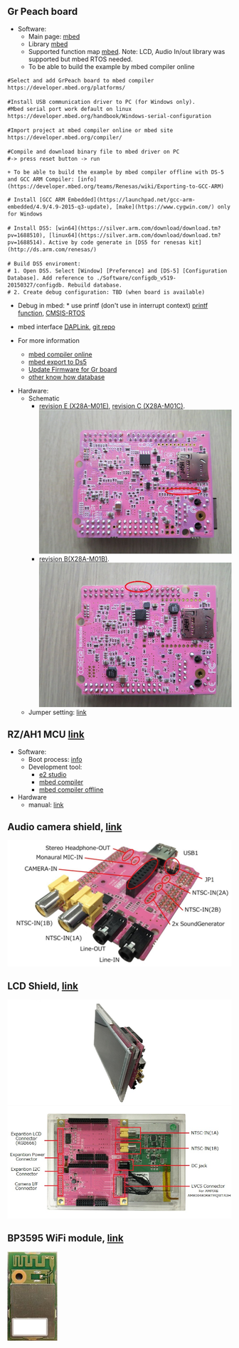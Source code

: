 ## Gr Peach board
- Software:
    + Main page: [mbed](https://developer.mbed.org/platforms/Renesas-GR-PEACH/)
    + Library [mbed](https://developer.mbed.org/handbook/Homepage#using-mbed-libraries)
    + Supported function map [mbed](https://developer.mbed.org/teams/Renesas/wiki/GR-PEACH_supported_function_map). Note: LCD, Audio In/out library was supported but mbed RTOS needed.
    + To be able to build the example by mbed compiler online
```
#Select and add GrPeach board to mbed compiler 
https://developer.mbed.org/platforms/

#Install USB communication driver to PC (for Windows only). 
#Mbed serial port work default on linux
https://developer.mbed.org/handbook/Windows-serial-configuration

#Import project at mbed compiler online or mbed site
https://developer.mbed.org/compiler/

#Compile and download binary file to mbed driver on PC
#-> press reset button -> run
```

    + To be able to build the example by mbed compiler offline with DS-5 and GCC ARM Compiler: [info](https://developer.mbed.org/teams/Renesas/wiki/Exporting-to-GCC-ARM)
```
# Install [GCC ARM Embedded](https://launchpad.net/gcc-arm-embedded/4.9/4.9-2015-q3-update), [make](https://www.cygwin.com/) only for Windows

# Install DS5: [win64](https://silver.arm.com/download/download.tm?pv=1688510), [linux64](https://silver.arm.com/download/download.tm?pv=1688514). Active by code generate in [DS5 for renesas kit](http://ds.arm.com/renesas/)

# Build DS5 enviroment:
# 1. Open DS5. Select [Window] [Preference] and [DS-5] [Configuration Database]. Add reference to ./Software/configdb_v519-20150327/configdb. Rebuild database.
# 2. Create debug configuration: TBD (when board is available)
```
    
+ Debug in mbed: 
        * use printf (don't use in interrupt context) [printf function](https://docs.mbed.com/docs/mbed-os-handbook/en/latest/debugging/printf/#printf-from-an-interrupt-context "ref1"), [CMSIS-RTOS](https://developer.mbed.org/handbook/CMSIS-RTOS "ref2")
+ mbed interface [DAPLink](https://docs.mbed.com/docs/mbed-os-handbook/en/latest/advanced/DAP/ "DAPLink"), [git repo](https://github.com/mbedmicro/DAPLink/blob/master/README.md "git repo")

+ For more information
    * [mbed compiler online](https://developer.mbed.org/teams/Renesas/wiki/GR-PEACH-Getting-Started)
    * [mbed export to Ds5](https://developer.mbed.org/teams/Renesas/wiki/Exporting-to-GCC-ARM)
    * [Update Firmware for Gr board](https://developer.mbed.org/teams/Renesas/wiki/How-to-update-firmware-for-GR-PEACH)
    * [other know how database](https://developer.mbed.org/teams/Renesas/wiki/GR-PEACH-knowhow-database)

- Hardware:
    + Schematic
        * [revision E (X28A-M01E)](https://developer.mbed.org/media/uploads/1050186/x28a-m01-ef.pdf), [revision C (X28A-M01C)](https://developer.mbed.org/media/uploads/1050186/x28a-m01-cd.pdf). ![ver C](./Hardware/rev_c.jpg "verC")
        * [revision B(X28A-M01B)](http://www.core.co.jp/product/m2m/gr-peach/pdf/history/gr-peach_circuit_b.pdf). ![ver B](./Hardware/rev_b.jpg "verB")
    + Jumper setting: [link](https://developer.mbed.org/teams/Renesas/wiki/Jumper-settings-of-GR-PEACH)

## RZ/AH1 MCU [link](https://www.renesas.com/en-sg/products/microcontrollers-microprocessors/rz/rza/rza1h.html)
- Software:
    + Boot process: [info](./Software/Boot_RZA1H.md)
    + Development tool:
        * [e2 studio](https://www.renesas.com/en-us/products/software-tools/tools/ide/e2studio.html)
        * [mbed compiler](https://developer.mbed.org/handbook/mbed-Tools)
        * [mbed compiler offline](http://hamblen.ece.gatech.edu/2036/Using%20the%20offline%20compiler%20with%20mbed%20at%20Georgia%20Tech.htm)       
- Hardware
    + manual: [link](https://www.renesas.com/en-sg/doc/products/mpumcu/doc/rz/r01uh0403ej0300_rz_a1h.pdf?key=c9238be3bc64539027cf8b0d5eb5b0d8)

## Audio camera shield, [link](https://developer.mbed.org/teams/Renesas/wiki/Audio_Camera-shield)

![Audio shield](./Hardware/ac_shield_web.jpg "Audio shield")

## LCD Shield, [link](https://developer.mbed.org/teams/Renesas/wiki/LCD-shield)
![LCD](./Hardware/full_lcd_ac2_4.jpg "LCD")
![LCD2](./Hardware/lcd7_shield_web_3.jpg "LCD2")

## BP3595 WiFi module, [link](https://developer.mbed.org/components/BP3595-for-GR-PEACH/)
![Wifi](./Hardware/BP3595.jpg.200x200_q85.jpg "Wifi")